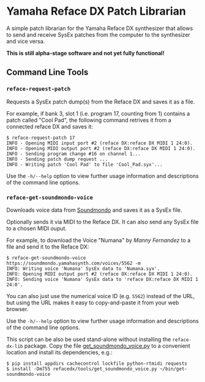 Yamaha Reface DX Patch Librarian
================================

A simple patch librarian for the Yamaha Reface DX synthesizer that allows to send and receive
SysEx patches from the computer to the synthesizer and vice versa.

**This is still alpha-stage software and not yet fully functional!**


## Command Line Tools


### `reface-request-patch`

Requests a SysEx patch dump(s) from the Reface DX and saves it as a file.

For example, if bank 3, slot 1 (i.e. program 17, counting from 1) contains a
patch called "Cool Pad", the following command retrives it from a
connected reface DX and saves it:

```console
$ reface-request-patch 17
INFO - Opening MIDI input port #2 (reface DX:reface DX MIDI 1 24:0).
INFO - Opening MIDI output port #2 (reface DX:reface DX MIDI 1 24:0).
INFO - Sending program change #16 on channel 1...
INFO - Sending patch dump request ...
INFO - Writing patch 'Cool Pad' to file 'Cool_Pad.syx'...
```

Use the `-h/--help` option to view further usage information and descriptions
of the command line options.


### `reface-get-soundmondo-voice`

Downloads voice data from [Soundmondo] and saves it as a SysEx file.

Optionally sends it via MIDI to the Reface DX. It can also send any SysEx file
to a chosen MIDI ouput.

For example, to download the Voice "Numana" by *Manny Fernandez* to a file
and send it to the Reface DX:

```console
$ reface-get-soundmondo-voice https://soundmondo.yamahasynth.com/voices/5562 -m
INFO: Writing voice 'Numana' SysEx data to 'Numana.syx'.
INFO: Opening MIDI output port #2 (reface DX:reface DX MIDI 1 24:0).
INFO: Sending voice 'Numana' SysEx data to 'reface DX:reface DX MIDI 1 24:0'.
```

You can also just use the numerical voice ID (e.g. `5562`) instead of the URL,
but using the URL makes it easy to copy-and-paste it from your web browser.

Use the `-h/--help` option to view further usage information and descriptions
of the command line options.

This script can be also be used stand-alone without installing the
`reface-dx-lib` package. Copy the file [get_soundmondo_voice.py] to a
convenient location and install its dependencies, e.g.:

```console
$ pip install appdirs cachecontrol lockfile python-rtmidi requests
$ install -Dm755 refacedx/tools/get_soundmondo_voice.py ~/bin/get-soundmondo-voice
```

[Soundmondo]: https://soundmondo.yamahasynth.com
[get_soundmondo_voice.py]: ./refacedx/tools/get_soundmondo_voice.py